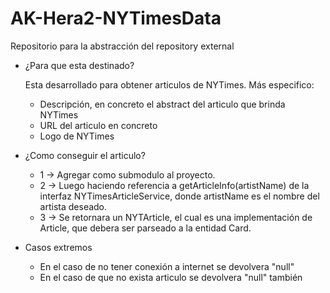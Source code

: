 # AK-Hera2-NYTimesData
Repositorio para la abstracción del repository external

- ¿Para que esta destinado?
 
  Esta desarrollado para obtener articulos de NYTimes. 
  Más especifico:
    - Descripción, en concreto el abstract del articulo que brinda NYTimes 
    - URL del articulo en concreto
    - Logo de NYTimes
    
- ¿Como conseguir el articulo?
  - 1 -> Agregar como submodulo al proyecto.
  - 2 -> Luego haciendo referencia a getArticleInfo(artistName) de la interfaz NYTimesArticleService, donde artistName es el nombre del artista deseado.
  - 3 -> Se retornara un NYTArticle, el cual es una implementación de Article, que debera ser parseado a la entidad Card.
  
- Casos extremos
  - En el caso de no tener conexión a internet se devolvera "null"
  - En el caso de que no exista articulo se devolvera "null" también

